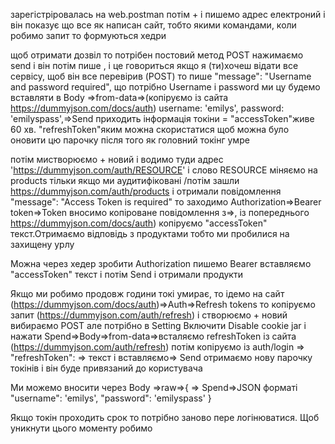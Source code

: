  зарегістріровалась на web.postman 
 потім + і пишемо адрес електроний і він показує що все як написан сайт, тобто якими командами,
 коли робимо запит то формуються хедри

щоб отримати дозвіл то потрібен постовий метод POST нажимаємо send  і він потім пише ,
і це говориться якщо я (ти)хочеш відати все сервісу, щоб він все перевірив (POST) то пише "message": "Username and password required",
що потрібно Username і password ми цу будемо вставляти в Body =>from-data=>(копіруємо із сайта https://dummyjson.com/docs/auth) 
    username: 'emilys', password: 'emilyspass',=>Send приходить інформація токіни = "accessToken"живе 60 хв.
"refreshToken"яким можна скористатися щоб можна було оновити цю парочку після того як головний токінг умре
  
потім мистворюємо + новий і водимо туди адрес 'https://dummyjson.com/auth/RESOURCE' і слово  RESOURCE міняємо на products тільки 
якщо ми аудитифіковані /потім зашли  https://dummyjson.com/auth/products і отримали повідомлення
"message": "Access Token is required" то заходимо Authorization=>Bearer token=>Token вносимо копіроване повідомлення з=>, 
із попереднього https://dummyjson.com/docs/auth) копіруємо "accessToken" текст.Отримаємо відповідь з продуктами 
тобто ми пробилися на захищену урлу


Можна через хедер зробити Authorization  пишемо Bearer вставляємо "accessToken" текст і потім Send і отримали продукти

Якщо ми робимо продовж години токі умирає, то ідемо на сайт (https://dummyjson.com/docs/auth)=>Auth=>Refresh tokens то копіруємо запит (https://dummyjson.com/auth/refresh)
і створюємо + новий вибираємо POST  але потрібно в Setting Включити Disable cookie jar і нажати Spend=>Body=>from-data=>всталяємо refreshToken 
із сайта (https://dummyjson.com/auth/refresh) потім копіруємо із auth/login => "refreshToken": => текст і вставляємо=> Send отримаємо
нову парочку токінів і він буде привязаний до користувача   

Ми можемо вносити через Body =>raw=>{                           => Spend=>JSON форматі 
                                     "username": 'emilys',
                                     "password": 'emilyspass'
                                      }

Якщо токін проходить срок то потрібно заново пере логінюватися.
Щоб уникнути цього моменту робимо 